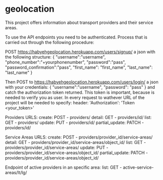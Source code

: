 # geolocation

This project offers information about transport providers and their service areas.

To use the API endpoints you need to be authenticated. Process that is carried out through the following procedure:

POST https://habyehgeolocation.herokuapp.com/users/signup/ a json with the following structure:
{
    "username":"username",
    "phone_number":"+yourphonenumber",
    "password":"pass",
    "password_confirmation":"pass",
    "first_name": "first_name",
    "last_name": "last_name"
}

Then POST to https://habyehgeolocation.herokuapp.com/users/login/ a json with your credentials:
{
    "username":"username",
    "password": "pass"
}
and catch the authorization token returned.
This token is important, because is needed to verify you as user.
In every request to wathever URL of the project will be needed to specify:
header: 'Authorization': 'Token <your_token>'

Providers URLS:
create: POST - providers/
detail: GET - providers/id/
list: GET - providers/
update: PUT - providers/id/
partial_update: PATCH - providers/id/

Service Areas URLS:
create: POST - providers/provider_id/service-areas/
detail: GET - providers/provider_id/service-areas/object_id/
list: GET - providers/provider_id/service-areas/
update: PUT - providers/provider_id/service-areas/object_id/
partial_update: PATCH - providers/provider_id/service-areas/object_id/

Endpoint of active providers in an specific area:
list: GET - active-service-areas/lt/lg/
